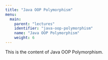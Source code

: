 ```yaml
---
title: "Java OOP Polymorphism"
menu:
  main:
    parent: "lectures"
    identifier: "java-oop-polymorphism"
    name: "Java OOP Polymorphism"
    weight: 6
---
```


This is the content of Java OOP Polymorphism.

